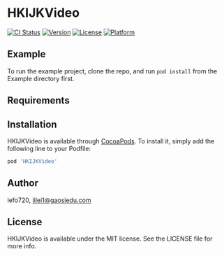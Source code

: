 # HKIJKVideo

[![CI Status](https://img.shields.io/travis/lefo720/HKIJKVideo.svg?style=flat)](https://travis-ci.org/lefo720/HKIJKVideo)
[![Version](https://img.shields.io/cocoapods/v/HKIJKVideo.svg?style=flat)](https://cocoapods.org/pods/HKIJKVideo)
[![License](https://img.shields.io/cocoapods/l/HKIJKVideo.svg?style=flat)](https://cocoapods.org/pods/HKIJKVideo)
[![Platform](https://img.shields.io/cocoapods/p/HKIJKVideo.svg?style=flat)](https://cocoapods.org/pods/HKIJKVideo)

## Example

To run the example project, clone the repo, and run `pod install` from the Example directory first.

## Requirements

## Installation

HKIJKVideo is available through [CocoaPods](https://cocoapods.org). To install
it, simply add the following line to your Podfile:

```ruby
pod 'HKIJKVideo'
```

## Author

lefo720, lilei1@gaosiedu.com

## License

HKIJKVideo is available under the MIT license. See the LICENSE file for more info.

